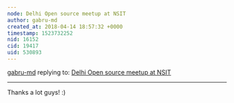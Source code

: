 ```yaml
---
node: Delhi Open source meetup at NSIT
author: gabru-md
created_at: 2018-04-14 18:57:32 +0000
timestamp: 1523732252
nid: 16152
cid: 19417
uid: 530893
---
```




[gabru-md](../profile/gabru-md) replying to: [Delhi Open source meetup at NSIT](../notes/tech4gt/04-14-2018/delhi-open-source-meetup-at-nsit)

----
Thanks a lot guys!
:)